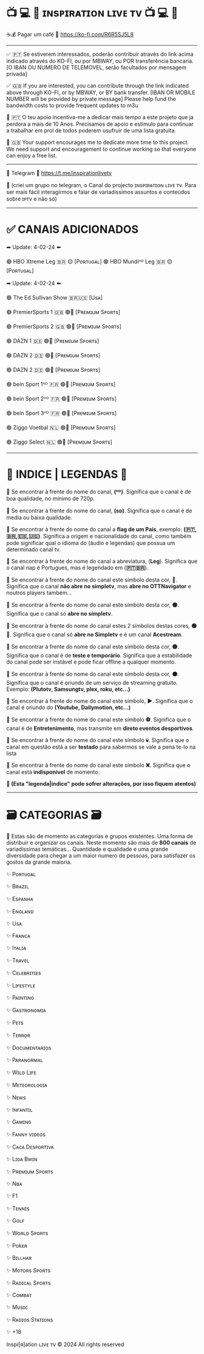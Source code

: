 
# 📺 💻 📱 ɪɴsᴘɪʀᴀᴛɪᴏɴ ʟɪvᴇ ᴛv 📺 💻 📱 

☕💰 Pagar um café
🔗 https://ko-fi.com/R6R5SJ5L8

---

✅ 🇵🇹 Se estiverem interessados, poderão contribuir através do link acima indicado através do KO-FI, ou por MBWAY, ou POR transferência bancaria.
[O IBAN OU NUMERO DE TELEMOVEL, serão facultados por mensagem privada]

✅ 🇬🇧 If you are interested, you can contribute through the link indicated above through KO-FI, or by MBWAY, or BY bank transfer.
[IBAN OR MOBILE NUMBER will be provided by private message]
Please help fund the bandwidth costs to provide frequent updates to m3u

📌 🇵🇹 O teu apoio incentiva-me a dedicar mais tempo a este projeto que ja perdora a mais de 10 Anos. Precisamos de apoio e estimulo para continuar a trabalhar em prol de todos poderem usufruir de uma lista gratuita.

📌 🇬🇧 Your support encourages me to dedicate more time to this project. We need support and encouragement to continue working so that everyone can enjoy a free list.

---

🚩 Telegram
🔗 https://t.me/inspirationlivetv

📣 (criei um grupo no telegram, o Canal do projecto ɪɴsᴘɪʀᴀᴛɪᴏɴ ʟɪvᴇ ᴛv. Para ser mais fácil interagirmos e falar de variadíssimos assuntos e conteúdos sobre ɪᴘᴛv e não só)

---

# ✅ CANAIS ADICIONADOS


 ➡︎ Update: 4-02-24 ⬅️ 



🟢 HBO Xtreme Leg 🇧🇷 🟡 [Poʀᴛᴜɢᴀʟ]
🟢 HBO Mundiᴴᴰ Leg 🇧🇷 🟡 [Poʀᴛᴜɢᴀʟ]



 ➡︎ Update: 4-02-24 ⬅️ 
 

🟢 The Ed Sullivan Show 🇧🇷🇺🇸 [Usᴀ]

🟢 PremierSports 1 🇬🇧 🟢🔴 [Pʀᴇᴍɪuᴍ Sᴘoʀᴛs]

🟢 PremierSports 2 🇬🇧 🟢🔴 [Pʀᴇᴍɪuᴍ Sᴘoʀᴛs]

🟢 DAZN 1 🇩🇪 🟢🔴 [Pʀᴇᴍɪuᴍ Sᴘoʀᴛs]

🟢 DAZN 2 🇩🇪 🟢🔴 [Pʀᴇᴍɪuᴍ Sᴘoʀᴛs]

🟢 DAZN 2 🇩🇪 🟢🔴 [Pʀᴇᴍɪuᴍ Sᴘoʀᴛs]

🟢 bein Sport 1ᴴᴰ 🇫🇷 🟢🔴 [Pʀᴇᴍɪuᴍ Sᴘoʀᴛs]

🟢 bein Sport 2ᴴᴰ 🇫🇷 🟢🔴 [Pʀᴇᴍɪuᴍ Sᴘoʀᴛs]

🟢 bein Sport 3ᴴᴰ 🇫🇷 🟢🔴 [Pʀᴇᴍɪuᴍ Sᴘoʀᴛs]

🟢 Ziggo Voetbal 🇳🇱 🟢🔴 [Pʀᴇᴍɪuᴍ Sᴘoʀᴛs]

🟢 Ziggo Select 🇳🇱 🟢🔴 [Pʀᴇᴍɪuᴍ Sᴘoʀᴛs]



---

# 📝 INDICE | LEGENDAS 📝 


📌 Se encontrar à frente do nome do canal, <b>(ᴴᴰ)</b>. Significa que o canal é de boa qualidade, no mínimo de 720p.

📌 Se encontrar à frente do nome do canal, <b>(ѕᴅ)</b>. Significa que o canal é de media ou baixa qualidade.

📌 Se encontrar à frente do nome do canal a <b>flag de um País</b>, exemplo: <b>(🇵🇹,🇧🇷,🇪🇸,🇺🇸)</b>. Significa a origem e nacionalidade do canal, como também pode significar qual o idioma do (áudio e legendas) que possua um determinado canal tv.

📌 Se encontrar à frente do nome do canal a abreviatura, (<b>Leg</b>). Significa que o canal nap é Portugues, mas é legendado em (<b>🇵🇹🇧🇷</b>).

📌 Se encontrar à frente do nome do canal este símbolo desta cor, <b>🔵</b>. Significa que o canal <b>não abre no simpletv</b>, mas <b>abre no OTTNavigator</b> e noutros players também...

📌 Se encontrar à frente do nome do canal este símbolo desta cor, <b>🟢</b>. Significa que o canal só <b>abre no simpletv</b>.

📌 Se encontrar à frente do nome do canal estes 2 símbolos destas cores, <b>🟢🔴</b>. Significa que o canal só <b>abre no Simpletv</b> e é um canal <b>Acestream</b>.

📌 Se encontrar à frente do nome do canal este símbolo desta cor, <b>🟡</b>. Significa que o canal é de <b>teste e temporário</b>. Significa que a estabilidade do canal pode ser instável e pode ficar offline a qualquer momento.

📌 Se encontrar à frente do nome do canal este símbolo desta cor, <b>🟤</b>. Significa que o canal é oriundo de um serviço de streaming gratuito. Exemplo: <b>(Plutotv, Samsungtv, plex, roku, etc...)</b>

📌 Se encontrar à frente do nome do canal este símbolo, <b>▶️</b>. Significa que o canal é oriundo do <b>(Youtube, Dailymotion, etc...)</b>

📌 Se encontrar à frente do nome do canal este símbolo <b>⚽️</b>. Significa que o canal é de <b>Entretenimento</b>, mas transmite em <b>direto eventos desportivos</b>.

📌 Se encontrar à frente do nome do canal este símbolo <b>💀</b>. Significa que o canal em questão está a ser <b>testado</b> para sabermos se vale a pena te-lo na lista

📌 Se encontrar à frente do nome do canal este símbolo <b>❌</b>. Significa que o canal está <b>indisponível</b> de momento.


<b>📢 (Esta "legenda|índice" pode sofrer alterações, por isso fiquem atentos)</b>

---

# 🗃️ CATEGORIAS 🗃️ 

📢 Estas são de momento as categorias e grupos existentes. Uma forma de distribuir e organizar os canais. Neste momento são mais de <b>800 canais</b> de variadíssimas temáticas... Quantidade e qualidade e uma grande diversidade para chegar a um maior numero de pessoas, para satisfazer os gostos da grande maioria.


✨ Poʀᴛᴜɢᴀʟ

✨ Bʀᴀzɪʟ

✨ Esᴘᴀɴʜᴀ

✨ Eɴɢʟᴀɴᴅ

✨ Usᴀ

✨ Fʀᴀɴcᴀ

✨ Iᴛᴀʟɪᴀ

✨ Tʀᴀvᴇʟ

✨ Cᴇʟᴇʙʀɪᴛɪᴇs

✨ Lɪғᴇsᴛʏʟᴇ

✨ Pᴀɪɴᴛɪɴɢ

✨ Gᴀsᴛʀᴏɴoᴍɪᴀ

✨ Pᴇᴛs

✨ Tᴇʀʀoʀ

✨ Docuᴍᴇɴᴛᴀʀɪos

✨ Pᴀʀᴀɴoʀᴍᴀʟ

✨ Wɪʟᴅ Lɪғᴇ

✨ Mᴇᴛᴇoʀoʟoɢɪᴀ

✨ Nᴇws

✨ Iɴғᴀɴᴛɪʟ

✨ Gᴀᴍɪɴɢ

✨ Fᴀɴɴʏ vɪᴅᴇos

✨ Cᴀcᴀ Dᴇsᴘoʀᴛɪvᴀ

✨ Lɪɢᴀ Bwɪɴ

✨ Pʀᴇᴍɪuᴍ Sᴘoʀᴛs

✨ Nʙᴀ

✨ F1

✨ Tᴇɴɴɪs

✨ Goʟғ

✨ Woʀʟᴅ Sᴘoʀᴛs

✨ Pokᴇʀ

✨ Bɪʟʟнᴀʀ

✨ Moᴛoʀs Sᴘoʀᴛs

✨ Rᴀᴅɪcᴀʟ Sᴘoʀᴛs

✨ Coᴍʙᴀᴛ

✨ Mυsɪc

✨ Rᴀᴅɪos Sᴛᴀᴛɪoɴs

✨ +18














Inspi[я]ation ʟɪvᴇ ᴛv © 2024 All rights reserved
